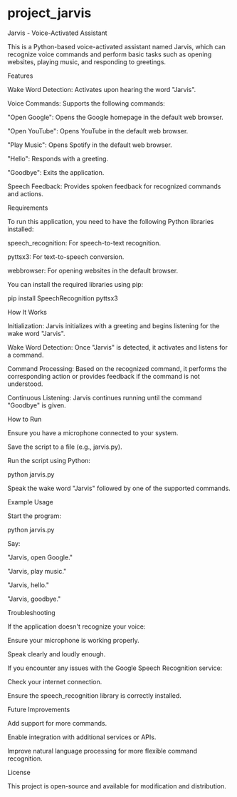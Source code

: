 # project_jarvis
Jarvis - Voice-Activated Assistant

This is a Python-based voice-activated assistant named Jarvis, which can recognize voice commands and perform basic tasks such as opening websites, playing music, and responding to greetings.

Features

Wake Word Detection: Activates upon hearing the word "Jarvis".

Voice Commands: Supports the following commands:

"Open Google": Opens the Google homepage in the default web browser.

"Open YouTube": Opens YouTube in the default web browser.

"Play Music": Opens Spotify in the default web browser.

"Hello": Responds with a greeting.

"Goodbye": Exits the application.

Speech Feedback: Provides spoken feedback for recognized commands and actions.

Requirements

To run this application, you need to have the following Python libraries installed:

speech_recognition: For speech-to-text recognition.

pyttsx3: For text-to-speech conversion.

webbrowser: For opening websites in the default browser.

You can install the required libraries using pip:

pip install SpeechRecognition pyttsx3

How It Works

Initialization: Jarvis initializes with a greeting and begins listening for the wake word "Jarvis".

Wake Word Detection: Once "Jarvis" is detected, it activates and listens for a command.

Command Processing: Based on the recognized command, it performs the corresponding action or provides feedback if the command is not understood.

Continuous Listening: Jarvis continues running until the command "Goodbye" is given.

How to Run

Ensure you have a microphone connected to your system.

Save the script to a file (e.g., jarvis.py).

Run the script using Python:

python jarvis.py

Speak the wake word "Jarvis" followed by one of the supported commands.

Example Usage

Start the program:

python jarvis.py

Say:

"Jarvis, open Google."

"Jarvis, play music."

"Jarvis, hello."

"Jarvis, goodbye."

Troubleshooting

If the application doesn't recognize your voice:

Ensure your microphone is working properly.

Speak clearly and loudly enough.

If you encounter any issues with the Google Speech Recognition service:

Check your internet connection.

Ensure the speech_recognition library is correctly installed.

Future Improvements

Add support for more commands.

Enable integration with additional services or APIs.

Improve natural language processing for more flexible command recognition.

License

This project is open-source and available for modification and distribution.


